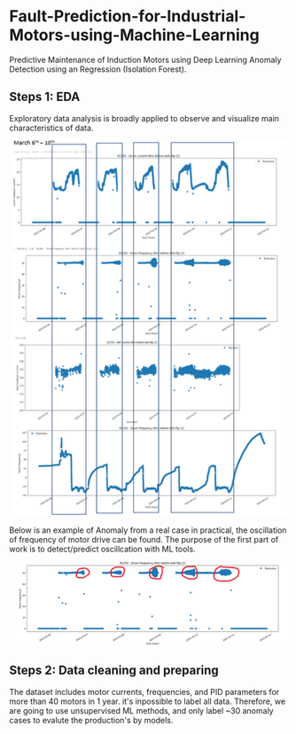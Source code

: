 # Fault-Prediction-for-Industrial-Motors-using-Machine-Learning
Predictive Maintenance of Induction Motors using Deep Learning Anomaly Detection using an Regression (Isolation Forest).

## Steps 1: EDA
Exploratory data analysis is broadly applied to observe and visualize main characteristics of data.

<p align="center"><img src="EDA.png"  width="500" > </p>

Below is an example of Anomaly from a real case in practical, the oscillation of frequency of motor drive can be found. The purpose of the first part of work is to detect/predict oscillcation with ML tools.

<p align="center"><img src="Marked Oscillation.png"  width="1000"></p>

## Steps 2: Data cleaning and preparing
The dataset includes motor currents, frequencies, and PID parameters for more than 40 motors in 1 year. it's inpossible to label all data. Therefore, we are going to use unsupervised ML methods, and only label ~30 anomaly cases to evalute the production's by models.
